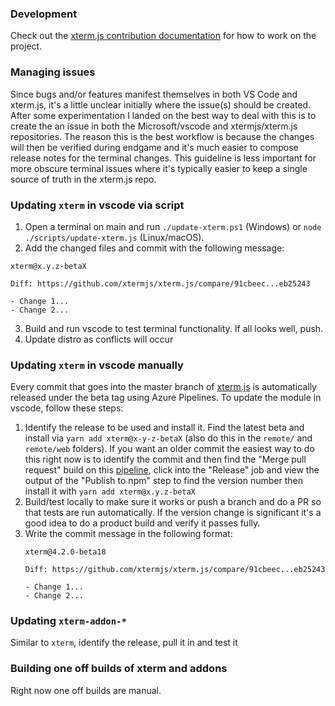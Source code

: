 ### Development

Check out the [xterm.js contribution documentation](https://github.com/xtermjs/xterm.js/wiki/Contributing) for how to work on the project.

### Managing issues

Since bugs and/or features manifest themselves in both VS Code and xterm.js, it's a little unclear initially where the issue(s) should be created. After some experimentation I landed on the best way to deal with this is to create the an issue in both the Microsoft/vscode and xtermjs/xterm.js repositories. The reason this is the best workflow is because the changes will then be verified during endgame and it's much easier to compose release notes for the terminal changes. This guideline is less important for more obscure terminal issues where it's typically easier to keep a single source of truth in the xterm.js repo.

### Updating `xterm` in vscode via script
1. Open a terminal on main and run `./update-xterm.ps1` (Windows) or `node ./scripts/update-xterm.js` (Linux/macOS).
2. Add the changed files and commit with the following message:

```
xterm@x.y.z-betaX

Diff: https://github.com/xtermjs/xterm.js/compare/91cbeec...eb25243

- Change 1...
- Change 2...
```
3. Build and run vscode to test terminal functionality. If all looks well, push.
4. Update distro as conflicts will occur

### Updating `xterm` in vscode manually

Every commit that goes into the master branch of [xterm.js](https://github.com/xtermjs/xterm.js) is automatically released under the beta tag using Azure Pipelines. To update the module in vscode, follow these steps:

1. Identify the release to be used and install it. Find the latest beta and install via `yarn add xterm@x-y-z-betaX` (also do this in the `remote/` and `remote/web` folders). If you want an older commit the easiest way to do this right now is to identify the commit and then find the "Merge pull request" build on this [pipeline](https://dev.azure.com/xtermjs/xterm.js/_build?definitionId=3), click into the "Release" job and view the output of the "Publish to npm" step to find the version number then install it with `yarn add xterm@x.y.z-betaX`
2. Build/test locally to make sure it works or push a branch and do a PR so that tests are run automatically. If the version change is significant it's a good idea to do a product build and verify it passes fully.
3. Write the commit message in the following format:
   ```
   xterm@4.2.0-beta18

   Diff: https://github.com/xtermjs/xterm.js/compare/91cbeec...eb25243

   - Change 1...
   - Change 2...
   ```

### Updating `xterm-addon-*`

Similar to `xterm`, identify the release, pull it in and test it

### Building one off builds of xterm and addons

Right now one off builds are manual.
